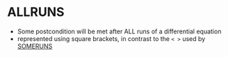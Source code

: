 ALLRUNS
=======
- Some postcondition will be met after ALL runs of a differential equation
- represented using square brackets, in contrast to the `< >` used by [SOMERUNS](https://github.com/n-crespo/NASA-2023/blob/master/pages/SOMERUNS.md)
